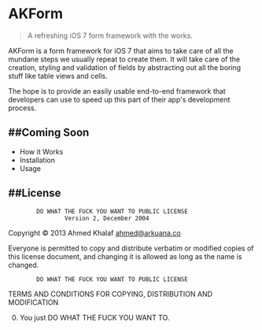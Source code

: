 # AKForm

> A refreshing iOS 7 form framework with the works.

AKForm is a form framework for iOS 7 that aims to take care of all the mundane steps we usually repeat to create them. It will take care of the creation, styling and validation of fields by abstracting out all the boring stuff like table views and cells.

The hope is to provide an easily usable end-to-end framework that developers can use to speed up this part of their app's development process.

##Coming Soon
------
- How it Works
- Installation
- Usage

##License
------
            DO WHAT THE FUCK YOU WANT TO PUBLIC LICENSE
                    Version 2, December 2004

 Copyright &copy; 2013 Ahmed Khalaf <ahmed@arkuana.co>

 Everyone is permitted to copy and distribute verbatim or modified
 copies of this license document, and changing it is allowed as long
 as the name is changed.

            DO WHAT THE FUCK YOU WANT TO PUBLIC LICENSE
   TERMS AND CONDITIONS FOR COPYING, DISTRIBUTION AND MODIFICATION

  0. You just DO WHAT THE FUCK YOU WANT TO.